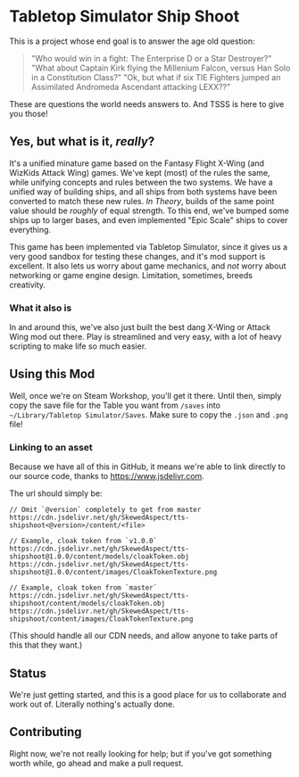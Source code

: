 # Tabletop Simulator Ship Shoot

This is a project whose end goal is to answer the age old question:

> "Who would win in a fight: The Enterprise D or a Star Destroyer?"
> "What about Captain Kirk flying the Millenium Falcon, versus Han Solo in a Constitution Class?"
> "Ok, but what if six TIE Fighters jumped an Assimilated Andromeda Ascendant attacking LEXX??"

These are questions the world needs answers to. And TSSS is here to give you
those!

## Yes, but what is it, _really_?

It's a unified minature game based on the Fantasy Flight X-Wing (and WizKids
Attack Wing) games. We've kept (most) of the rules the same, while unifying
concepts and rules between the two systems. We have a unified way of building
ships, and all ships from both systems have been converted to match these new
rules. _In Theory_, builds of the same point value should be _roughly_ of equal
strength. To this end, we've bumped some ships up to larger bases, and even
implemented "Epic Scale" ships to cover everything.

This game has been implemented via Tabletop Simulator, since it gives us a very
good sandbox for testing these changes, and it's mod support is excellent. It
also lets us worry about game mechanics, and _not_ worry about networking or
game engine design. Limitation, sometimes, breeds creativity.

### What it also is

In and around this, we've also just built the best dang X-Wing or Attack Wing
mod out there. Play is streamlined and very easy, with a lot of heavy scripting
to make life so much easier.

## Using this Mod

Well, once we're on Steam Workshop, you'll get it there. Until then, simply
copy the save file for the Table you want from `/saves` into
`~/Library/Tabletop Simulator/Saves`. Make sure to copy the `.json` and `.png`
file!

### Linking to an asset

Because we have all of this in GitHub, it means we're able to link directly to
our source code, thanks to https://www.jsdelivr.com.

The url should simply be:
```
// Omit `@version` completely to get from master
https://cdn.jsdelivr.net/gh/SkewedAspect/tts-shipshoot<@version>/content/<file>

// Example, cloak token from `v1.0.0`
https://cdn.jsdelivr.net/gh/SkewedAspect/tts-shipshoot@1.0.0/content/models/cloakToken.obj
https://cdn.jsdelivr.net/gh/SkewedAspect/tts-shipshoot@1.0.0/content/images/CloakTokenTexture.png

// Example, cloak token from `master`
https://cdn.jsdelivr.net/gh/SkewedAspect/tts-shipshoot/content/models/cloakToken.obj
https://cdn.jsdelivr.net/gh/SkewedAspect/tts-shipshoot/content/images/CloakTokenTexture.png
```

(This should handle all our CDN needs, and allow anyone to take parts of this
that they want.)

## Status

We're just getting started, and this is a good place for us to collaborate and
work out of. Literally nothing's actually done.

## Contributing

Right now, we're not really looking for help; but if you've got something worth
while, go ahead and make a pull request.
